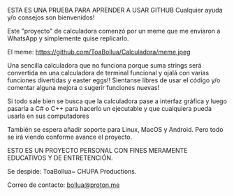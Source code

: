 ESTA ES UNA PRUEBA PARA APRENDER A USAR GITHUB
Cualquier ayuda y/o consejos son bienvenidos!

Este "proyecto" de calculadora comenzó por un meme que me enviaron a WhatsApp y simplemente quise replicarlo.

El meme:
https://github.com/ToaBollua/Calculadora/meme.jpeg

Una sencilla calculadora que no funciona porque suma strings será convertida en una calculadora de terminal funcional y ojalá con varias funciones divertidas y easter eggs!!
Sientanse libres de usar el código y/o comentar alguna mejora o sugerir funciones nuevas!

Si todo sale bien se busca que la calculadora pase a interfaz gráfica y luego pasarla a C# o C++ para hacerlo un ejecutable y que cualquiera pueda usarla en sus computadores

También se espera añadir soporte para Linux, MacOS y Android. Pero todo se irá viendo conforme avance el proyecto.

ESTO ES UN PROYECTO PERSONAL CON FINES MERAMENTE EDUCATIVOS Y DE ENTRETENCIÓN.


Se despide:
    ToaBollua~
        CHUPA Productions.

Correo de contacto:
bollua@proton.me